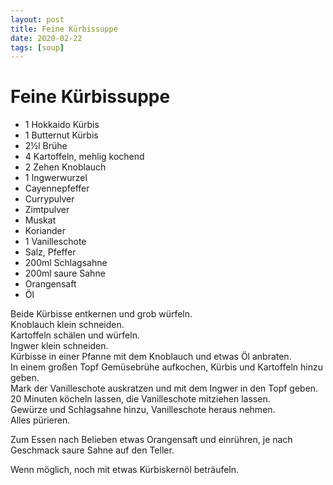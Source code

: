 ```yaml
---
layout: post
title: Feine Kürbissuppe
date: 2020-02-22
tags: [soup]
---
```

# Feine Kürbissuppe

- 1 Hokkaido Kürbis
- 1 Butternut Kürbis
- 2½l Brühe
- 4 Kartoffeln, mehlig kochend
- 2 Zehen Knoblauch
- 1 Ingwerwurzel
- Cayennepfeffer
- Currypulver
- Zimtpulver
- Muskat
- Koriander
- 1 Vanilleschote
- Salz, Pfeffer
- 200ml Schlagsahne
- 200ml saure Sahne
- Orangensaft
- Öl

Beide Kürbisse entkernen und grob würfeln.  
Knoblauch klein schneiden.  
Kartoffeln schälen und würfeln.  
Ingwer klein schneiden.  
Kürbisse in einer Pfanne mit dem Knoblauch und etwas Öl anbraten.  
In einem großen Topf Gemüsebrühe aufkochen, Kürbis und Kartoffeln hinzu geben.  
Mark der Vanilleschote auskratzen und mit dem Ingwer in den Topf geben.  
20 Minuten köcheln lassen, die Vanilleschote mitziehen lassen.  
Gewürze und Schlagsahne hinzu, Vanilleschote heraus nehmen.  
Alles pürieren.  
  
Zum Essen nach Belieben etwas Orangensaft und einrühren, je nach Geschmack saure Sahne auf den Teller.  
  
Wenn möglich, noch mit etwas Kürbiskernöl beträufeln.  
